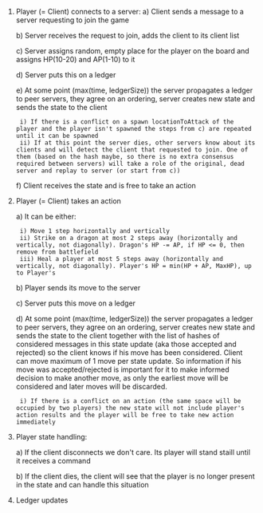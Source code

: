 1. Player (= Client) connects to a server:
    a) Client sends a message to a server requesting to join the game

    b) Server receives the request to join, adds the client to its client list

    c) Server assigns random, empty place for the player on the board and assigns HP(10-20) and AP(1-10) to it

    d) Server puts this on a ledger

    e) At some point (max(time, ledgerSize)) the server propagates a ledger to peer servers, they agree on an ordering, server creates new state and sends the state to the client

        i) If there is a conflict on a spawn locationToAttack of the player and the player isn't spawned the steps from c) are repeated until it can be spawned
        ii) If at this point the server dies, other servers know about its clients and will detect the client that requested to join. One of them (based on the hash maybe, so there is no extra consensus required between servers) will take a role of the original, dead server and replay to server (or start from c))

    f) Client receives the state and is free to take an action

2. Player (= Client) takes an action

    a) It can be either:

        i) Move 1 step horizontally and vertically
        ii) Strike on a dragon at most 2 steps away (horizontally and vertically, not diagonally). Dragon's HP -= AP, if HP <= 0, then remove from battlefield
        iii) Heal a player at most 5 steps away (horizontally and vertically, not diagonally). Player's HP = min(HP + AP, MaxHP), up to Player's

    b) Player sends its move to the server

    c) Server puts this move on a ledger

    d) At some point (max(time, ledgerSize)) the server propagates a ledger to peer servers, they agree on an ordering, server creates new state and sends the state to the client together with the list of hashes of considered messages in this state update (aka those accepted and rejected) so the client knows if his move has been considered. Client can move maximum of 1 move per state update. So information if his move was accepted/rejected is important for it to make informed decision to make another move, as only the earliest move will be considered and later moves will be discarded. 

        i) If there is a conflict on an action (the same space will be occupied by two players) the new state will not include player's action results and the player will be free to take new action immediately

3. Player state handling:

    a) If the client disconnects we don't care. Its player will stand staill until it receives a command

    b) If the client dies, the client will see that the player is no longer present in the state and can handle this situation

4. Ledger updates
